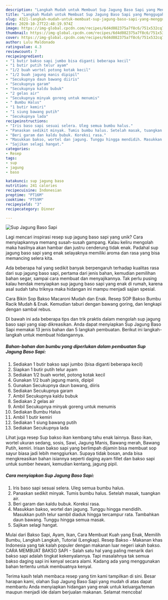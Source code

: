 ```yaml
---
description: "Langkah Mudah untuk Membuat Sup Jagung Baso Sapi yang Menggugah Selera"
title: "Langkah Mudah untuk Membuat Sup Jagung Baso Sapi yang Menggugah Selera"
slug: 4321-langkah-mudah-untuk-membuat-sup-jagung-baso-sapi-yang-menggugah-selera
date: 2020-10-27T22:48:19.974Z
image: https://img-global.cpcdn.com/recipes/6d4d082375a7f8c6/751x532cq70/sup-jagung-baso-sapi-foto-resep-utama.jpg
thumbnail: https://img-global.cpcdn.com/recipes/6d4d082375a7f8c6/751x532cq70/sup-jagung-baso-sapi-foto-resep-utama.jpg
cover: https://img-global.cpcdn.com/recipes/6d4d082375a7f8c6/751x532cq70/sup-jagung-baso-sapi-foto-resep-utama.jpg
author: Lulu Maldonado
ratingvalue: 4.3
reviewcount: 7
recipeingredient:
- "1 butir bakso sapi jumbo bisa diganti beberapa kecil"
- "1 butir putih telur ayam"
- "1/2 buah wortel potong kotak kecil"
- "1/2 buah jagung manis dipipil"
- "Secukupnya daun bawang diiris"
- "Secukupnya garam"
- "Secukupnya kaldu bubuk"
- "2 gelas air"
- "Secukupnya minyak goreng untuk menumis"
- " Bumbu Halus"
- "1 butir kemiri"
- "1 siung bawang putih"
- "Secukupnya lada"
recipeinstructions:
- "Iris baso sapi sesuai selera. Uleg semua bumbu halus."
- "Panaskan sedikit minyak. Tumis bumbu halus. Setelah masak, tuangkan air."
- "Beri garam dan kaldu bubuk. Koreksi rasa."
- "Masukkan bakso, wortel dan jagung. Tunggu hingga mendidih. Masukkan putih telur sambil diaduk hingga tercampur rata. Tambahkan daun bawang. Tunggu hingga semua masak."
- "Sajikan selagi hangat."
categories:
- Resep
tags:
- sup
- jagung
- baso

katakunci: sup jagung baso 
nutrition: 241 calories
recipecuisine: Indonesian
preptime: "PT16M"
cooktime: "PT59M"
recipeyield: "3"
recipecategory: Dinner

---
```



![Sup Jagung Baso Sapi](https://img-global.cpcdn.com/recipes/6d4d082375a7f8c6/751x532cq70/sup-jagung-baso-sapi-foto-resep-utama.jpg)

Lagi mencari inspirasi resep sup jagung baso sapi yang unik? Cara menyiapkannya memang susah-susah gampang. Kalau keliru mengolah maka hasilnya akan hambar dan justru cenderung tidak enak. Padahal sup jagung baso sapi yang enak selayaknya memiliki aroma dan rasa yang bisa memancing selera kita.

Ada beberapa hal yang sedikit banyak berpengaruh terhadap kualitas rasa dari sup jagung baso sapi, pertama dari jenis bahan, kemudian pemilihan bahan segar, sampai cara membuat dan menyajikannya. Tak perlu pusing kalau hendak menyiapkan sup jagung baso sapi yang enak di rumah, karena asal sudah tahu triknya maka hidangan ini mampu menjadi sajian spesial.

Cara Bikin Sop Bakso Macaroni Mudah dan Enak. Resep SOP Bakso Bumbu Racik Mudah &amp; Enak. Kemudian taburi dengan bawang goring, dan lengkapi dengan sambal rebus.


Di bawah ini ada beberapa tips dan trik praktis dalam mengolah sup jagung baso sapi yang siap dikreasikan. Anda dapat menyiapkan Sup Jagung Baso Sapi memakai 13 jenis bahan dan 5 langkah pembuatan. Berikut ini langkah-langkah untuk membuat hidangannya.

<!--inarticleads1-->

##### Bahan-bahan dan bumbu yang diperlukan dalam pembuatan Sup Jagung Baso Sapi:

1. Sediakan 1 butir bakso sapi jumbo (bisa diganti beberapa kecil)
1. Siapkan 1 butir putih telur ayam
1. Sediakan 1/2 buah wortel, potong kotak kecil
1. Gunakan 1/2 buah jagung manis, dipipil
1. Gunakan Secukupnya daun bawang, diiris
1. Sediakan Secukupnya garam
1. Ambil Secukupnya kaldu bubuk
1. Sediakan 2 gelas air
1. Ambil Secukupnya minyak goreng untuk menumis
1. Sediakan  Bumbu Halus
1. Ambil 1 butir kemiri
1. Sediakan 1 siung bawang putih
1. Sediakan Secukupnya lada


Lihat juga resep Sup bakso ikan kembang tahu enak lainnya. Baso ikan, wortel ukuran sedang, sosis, Sawi, Jagung Manis, Bawang merah, Bawang Putih, kemiri. Irisan bakso sapi yang berlimpah dijamin bisa membuat sop sayur biasa jadi lebih menggiurkan. Supaya tidak bosan, anda bisa mengkreasikan bahan isiannya seperti daging ayam fillet dan bakso sapi untuk sumber hewani, kemudian kentang, jagung pipil. 

<!--inarticleads2-->

##### Cara menyiapkan Sup Jagung Baso Sapi:

1. Iris baso sapi sesuai selera. Uleg semua bumbu halus.
1. Panaskan sedikit minyak. Tumis bumbu halus. Setelah masak, tuangkan air.
1. Beri garam dan kaldu bubuk. Koreksi rasa.
1. Masukkan bakso, wortel dan jagung. Tunggu hingga mendidih. Masukkan putih telur sambil diaduk hingga tercampur rata. Tambahkan daun bawang. Tunggu hingga semua masak.
1. Sajikan selagi hangat.


Mulai dari Bakso Sapi, Ayam, Ikan, Cara Membuat Kuah yang Enak, Memilih Bumbu, Langkah Langkah, Tutorial (Lengkap). Resep Bakso - Makanan khas Indonesia yang tak kalah populer dengan makanan luar negeri iakah bakso. CARA MEMBUAT BAKSO SAPI - Salah satu hal yang paling menarik dari bakso sapi adalah tingkat kekenyalannya. Tapi masalahnya tak semua bakso daging sapi ini kenyal secara alami. Kadang ada yang menggunakan bahan tertentu untuk membuatnya kenyal. 

Terima kasih telah membaca resep yang tim kami tampilkan di sini. Besar harapan kami, olahan Sup Jagung Baso Sapi yang mudah di atas dapat membantu Anda menyiapkan hidangan yang enak untuk keluarga/teman maupun menjadi ide dalam berjualan makanan. Selamat mencoba!
